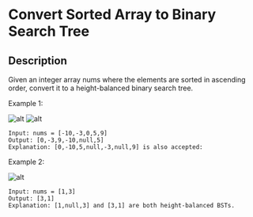 # Convert Sorted Array to Binary Search Tree
## Description

Given an integer array nums where the elements are sorted in ascending order, convert it to a height-balanced binary search tree.

 

Example 1:

![alt](https://assets.leetcode.com/uploads/2021/02/18/btree1.jpg) 
![alt](https://assets.leetcode.com/uploads/2021/02/18/btree2.jpg)
```
Input: nums = [-10,-3,0,5,9]
Output: [0,-3,9,-10,null,5]
Explanation: [0,-10,5,null,-3,null,9] is also accepted:

```

Example 2:

![alt](https://assets.leetcode.com/uploads/2021/02/18/btree.jpg)
```
Input: nums = [1,3]
Output: [3,1]
Explanation: [1,null,3] and [3,1] are both height-balanced BSTs.
```
